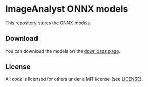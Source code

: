 # ImageAnalyst ONNX models

This repository stores the ONNX models.

## Download

You can download the models on the [downloads page](https://github.com/BergLucas/ImageAnalystONNX-models/releases).

## License

All code is licensed for others under a MIT license (see [LICENSE](https://github.com/BergLucas/ImageAnalystONNX-models/blob/main/LICENSE)).
